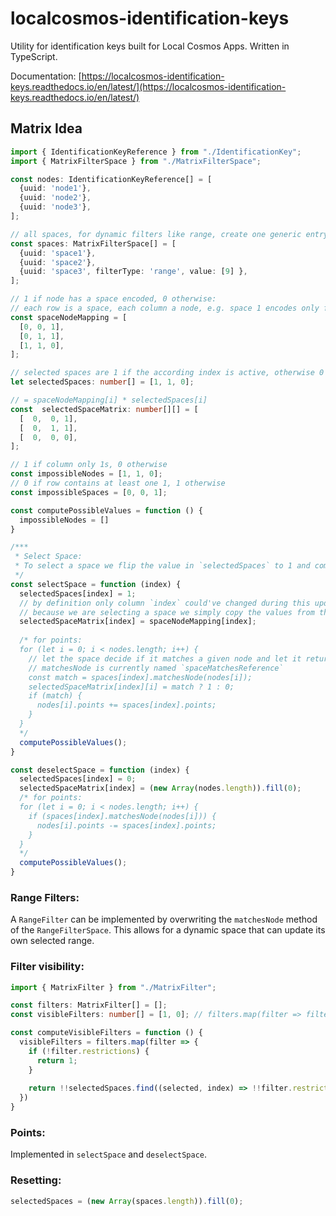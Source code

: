 # localcosmos-identification-keys

Utility for identification keys built for Local Cosmos Apps. Written in TypeScript.

Documentation: [https://localcosmos-identification-keys.readthedocs.io/en/latest/](https://localcosmos-identification-keys.readthedocs.io/en/latest/)

## Matrix Idea

```typescript
import { IdentificationKeyReference } from "./IdentificationKey";
import { MatrixFilterSpace } from "./MatrixFilterSpace";

const nodes: IdentificationKeyReference[] = [
  {uuid: 'node1'},
  {uuid: 'node2'},
  {uuid: 'node3'},
];

// all spaces, for dynamic filters like range, create one generic entry
const spaces: MatrixFilterSpace[] = [
  {uuid: 'space1'},
  {uuid: 'space2'},
  {uuid: 'space3', filterType: 'range', value: [9] },
];

// 1 if node has a space encoded, 0 otherwise:
// each row is a space, each column a node, e.g. space 1 encodes only for node 3
const spaceNodeMapping = [
  [0, 0, 1],
  [0, 1, 1],
  [1, 1, 0],
];

// selected spaces are 1 if the according index is active, otherwise 0
let selectedSpaces: number[] = [1, 1, 0];

// = spaceNodeMapping[i] * selectedSpaces[i]
const  selectedSpaceMatrix: number[][] = [
  [  0,  0, 1],
  [  0,  1, 1],
  [  0,  0, 0],
];

// 1 if column only 1s, 0 otherwise
const impossibleNodes = [1, 1, 0];
// 0 if row contains at least one 1, 1 otherwise
const impossibleSpaces = [0, 0, 1];

const computePossibleValues = function () {
  impossibleNodes = []
}

/***
 * Select Space:
 * To select a space we flip the value in `selectedSpaces` to 1 and compute the follow up matrices
 */
const selectSpace = function (index) {
  selectedSpaces[index] = 1;
  // by definition only column `index` could've changed during this update.
  // because we are selecting a space we simply copy the values from the spaceNodeMapping over
  selectedSpaceMatrix[index] = spaceNodeMapping[index];
  
  /* for points:
  for (let i = 0; i < nodes.length; i++) {
    // let the space decide if it matches a given node and let it return 1 or 0
    // matchesNode is currently named `spaceMatchesReference`
    const match = spaces[index].matchesNode(nodes[i]);
    selectedSpaceMatrix[index][i] = match ? 1 : 0;
    if (match) {
      nodes[i].points += spaces[index].points;
    }
  }
  */
  computePossibleValues();
}

const deselectSpace = function (index) {
  selectedSpaces[index] = 0;
  selectedSpaceMatrix[index] = (new Array(nodes.length)).fill(0);
  /* for points:
  for (let i = 0; i < nodes.length; i++) {
    if (spaces[index].matchesNode(nodes[i])) {
      nodes[i].points -= spaces[index].points;
    }
  }
  */
  computePossibleValues();
}
```

### Range Filters:

A `RangeFilter` can be implemented by overwriting the `matchesNode` method of the `RangeFilterSpace`. 
This allows for a dynamic space that can update its own selected range.

### Filter visibility:

```typescript
import { MatrixFilter } from "./MatrixFilter";

const filters: MatrixFilter[] = [];
const visibleFilters: number[] = [1, 0]; // filters.map(filter => filter.isVisible ? 1 : 0);

const computeVisibleFilters = function () {
  visibleFilters = filters.map(filter => {
    if (!filter.restrictions) {
      return 1;
    }
    
    return !!selectedSpaces.find((selected, index) => !!filter.restrictions[spaces[index].uuid] && spaces[index].matchesNode(filter)) ? 1 : 0;
  })
}
```

### Points:

Implemented in `selectSpace` and `deselectSpace`.

### Resetting:

```typescript
selectedSpaces = (new Array(spaces.length)).fill(0);
```
